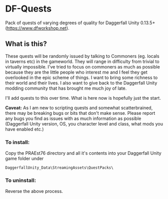 # DF-Quests
Pack of quests of varying degrees of quality for Daggerfall Unity 0.13.5+ (https://www.dfworkshop.net).

## What is this?

These quests will be randomly issued by talking to Commoners (eg. locals in taverns etc) in the gameworld. They will range in difficulty from trivial to virtually impossible. I've tried to focus on commoners as much as possible because they are the little people who interest me and I feel they get overlooked in the epic scheme of things. I want to bring some richness to their world and their lives. I also want to give back to the Daggerfall Unity modding community that has brought me much joy of late.

I'll add quests to this over time. What is here now is hopefully just the start.

**Caveat:** As I am new to scripting quests and somewhat scatterbrained, there may be breaking bugs or bits that don't make sense. Please report any bugs you find as issues with as much information as possible (Daggerfall Unity version, OS, you character level and class, what mods you have enabled etc.)



### To install:

Copy the PRAEst76 directory and all it's contents into your Daggerfall Unity game folder under
```
DaggerfallUnity_Data\StreamingAssets\QuestPacks\
```
### To uninstall:

Reverse the above process.

